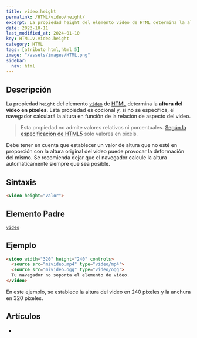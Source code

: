 ```yaml
---
title: video.height
permalink: /HTML/video/height/
excerpt: La propiedad height del elemento video de HTML determina la altura del video en píxeles. Esto evita la deformación del video.
date: 2023-10-11
last_modified_at: 2024-01-10
key: HTML.v.video.height
category: HTML
tags: [atributo html,html 5]
image: "/assets/images/HTML.png"
sidebar:
  nav: html
---
```


## Descripción


La propiedad `height` del elemento [`video`](https://www.w3api.com/HTML/video/) de [HTML](https://www.manualweb.net/html/) determina la **altura del video en píxeles**. Esta propiedad es opcional y, si no se especifica, el navegador calculará la altura en función de la relación de aspecto del video.


> Esta propiedad no admite valores relativos ni porcentuales. [Según la especificación de HTML5](https://html.spec.whatwg.org/multipage/embedded-content-other.html#attr-dim-height) solo valores en pixels.


Debe tener en cuenta que establecer un valor de altura que no esté en proporción con la altura original del vídeo puede provocar la deformación del mismo. Se recomienda dejar que el navegador calcule la altura automáticamente siempre que sea posible.


## Sintaxis


```html
<video height="valor">

```


## Elemento Padre


[`video`](https://www.w3api.com/HTML/video/)


## Ejemplo


```html
<video width="320" height="240" controls>
  <source src="mivideo.mp4" type="video/mp4">
  <source src="mivideo.ogg" type="video/ogg">
  Tu navegador no soporta el elemento de video.
</video>

```


En este ejemplo, se establece la altura del video en 240 píxeles y la anchura en 320 píxeles.


## Artículos

- 
